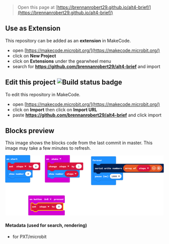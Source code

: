 
> Open this page at [https://brennanrobert29.github.io/alt4-brief/](https://brennanrobert29.github.io/alt4-brief/)

## Use as Extension

This repository can be added as an **extension** in MakeCode.

* open [https://makecode.microbit.org/](https://makecode.microbit.org/)
* click on **New Project**
* click on **Extensions** under the gearwheel menu
* search for **https://github.com/brennanrobert29/alt4-brief** and import

## Edit this project ![Build status badge](https://github.com/brennanrobert29/alt4-brief/workflows/MakeCode/badge.svg)

To edit this repository in MakeCode.

* open [https://makecode.microbit.org/](https://makecode.microbit.org/)
* click on **Import** then click on **Import URL**
* paste **https://github.com/brennanrobert29/alt4-brief** and click import

## Blocks preview

This image shows the blocks code from the last commit in master.
This image may take a few minutes to refresh.

![A rendered view of the blocks](https://github.com/brennanrobert29/alt4-brief/raw/master/.github/makecode/blocks.png)

#### Metadata (used for search, rendering)

* for PXT/microbit
<script src="https://makecode.com/gh-pages-embed.js"></script><script>makeCodeRender("{{ site.makecode.home_url }}", "{{ site.github.owner_name }}/{{ site.github.repository_name }}");</script>
